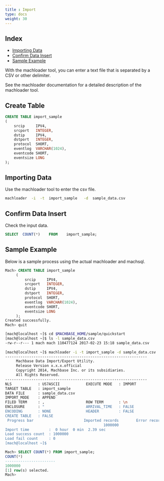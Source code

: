 ```yaml
---
title : Import
type: docs
weight: 30
---
```


## Index

* [Importing Data](#importing-data)
* [Confirm Data Insert](#confirm-data-insert)
* [Sample Example](#sample-example)

With the machloader tool, you can enter a text file that is separated by a CSV or other delimiter.

See the machloader documentation for a detailed description of the machloader tool.


## Create Table

```sql
CREATE TABLE import_sample
(
    srcip     IPV4,
    srcport   INTEGER,
    dstip     IPV4,
    dstport   INTEGER,
    protocol  SHORT,
    eventlog  VARCHAR(1024),
    eventcode SHORT,
    eventsize LONG
);
```


## Importing Data

Use the machloader tool to enter the csv file.

```bash
machloader  -i  -t  import_sample   -d  sample_data.csv
```


## Confirm Data Insert 

Check the input data.


``` sql
SELECT  COUNT(*)    FROM    import_sample;
```


## Sample Example

Below is a sample process using the actual machloader and machsql.

```sql
Mach> CREATE TABLE import_sample
     (
         srcip     IPV4,
         srcport   INTEGER,
         dstip     IPV4,
         dstport   INTEGER,
         protocol  SHORT,
         eventlog  VARCHAR(1024),
         eventcode SHORT,
         eventsize LONG
     );
Created successfully.
Mach> quit
```

```bash
[mach@localhost ~]$ cd $MACHBASE_HOME/sample/quickstart
[mach@localhost ~]$ ls -l sample_data.csv
-rw-r--r--- 1 mach mach 110477124 2017-02-23 15:18 sample_data.csv
 
[mach@localhost ~]$ machloader -i -t import_sample -d sample_data.csv
-----------------------------------------------------------------
     Machbase Data Import/Export Utility.
     Release Version x.x.x.official
     Copyright 2014, Machbase Inc. or its subsidiaries.
     All Rights Reserved.
-----------------------------------------------------------------
NLS            : US7ASCII            EXECUTE MODE   : IMPORT
TARGET TABLE   : import_sample
DATA FILE      : sample_data.csv
IMPORT_MODE    : APPEND
FILED TERM     : ,                   ROW TERM       : \n
ENCLOSURE      : "                   ARRIVAL_TIME   : FALSE
ENCODING       : NONE                HEADER         : FALSE
CREATE TABLE   : FALSE
 Progress bar                       Imported records        Error records
                                             1000000                    0
Import time         :  0 hour  0 min  2.39 sec
Load success count  : 1000000
Load fail count     : 0
[mach@localhost ~]$
```

```sql
Mach> SELECT COUNT(*) FROM import_sample;
COUNT(*)
-----------------------
1000000
[1] row(s) selected.
Mach>
```
